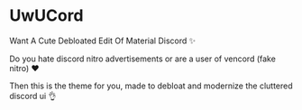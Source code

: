 # UwUCord

Want A Cute Debloated Edit Of Material Discord ✨

Do you hate discord nitro advertisements or are a user of vencord (fake nitro) ❤️

Then this is the theme for you, made to debloat and modernize the cluttered discord ui 👌

